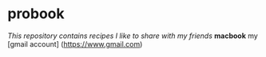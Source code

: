 # probook
*This repository contains recipes I like to share with my friends* 
**macbook**
my [gmail account] (https://www.gmail.com)

